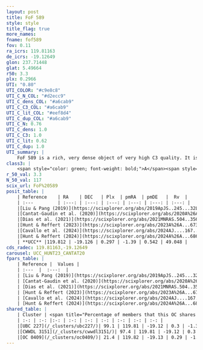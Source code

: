 ```yaml
---
layout: post
title: FoF 589
style: style
title_flag: true
more_names: 
fname: fof589
fov: 0.11
ra_icrs: 119.81163
de_icrs: -19.12649
glon: 237.71448
glat: 5.49664
r50: 3.3
plx: 0.2966
UTI: "0.80"
UTI_COLOR: "#c9e8c8"
UTI_C_N_COL: "#d2ecc9"
UTI_C_dens_COL: "#a6cab9"
UTI_C_C3_COL: "#a6cab9"
UTI_C_lit_COL: "#eef8d4"
UTI_C_dup_COL: "#a6cab9"
UTI_C_N: 0.76
UTI_C_dens: 1.0
UTI_C_C3: 1.0
UTI_C_lit: 0.62
UTI_C_dup: 1.0
UTI_summary: |
    FoF 589 is a rich, very dense object of very high C3 quality. It is moderately studied in the literature. This object shares a large percentage of members with 3 later reported entries.
class3: |
    <span style="color: green; font-weight: bold;">A</span><span style="color: green; font-weight: bold;">A</span>
r_50_val: 3.3
N_50_val: 117
scix_url: FoF%20589
posit_table: |
    | Reference    | RA    | DEC   | Plx  | pmRA  | pmDE   |  Rv  |
    | :---         | :---: | :---: | :---: | :---: | :---: | :---: |
    |[Liu & Pang (2019)](https://scixplorer.org/abs/2019ApJS..245...32L) | 119.813 | -19.122 | 0.304 | -1.398 | 0.536 | -- |
    |[Cantat-Gaudin et al. (2020)](https://scixplorer.org/abs/2020A%26A...640A...1C) | 119.812 | -19.126 | 0.312 | -1.387 | 0.501 | -- |
    |[Dias et al. (2021)](https://scixplorer.org/abs/2021MNRAS.504..356D) | 119.816 | -19.133 | 0.307 | -1.363 | 0.499 | 49.04 |
    |[Hunt & Reffert (2023)](https://scixplorer.org/abs/2023A%26A...673A.114H) | 119.813 | -19.128 | 0.305 | -1.394 | 0.547 | 52.886 |
    |[Cavallo et al. (2024)](https://scixplorer.org/abs/2024AJ....167...12C) | 119.809 | -19.128 | 0.304 | -- | -- | -- |
    |[Hunt & Reffert (2024)](https://scixplorer.org/abs/2024A%26A...686A..42H) | 119.813 | -19.128 | 0.305 | -1.394 | 0.547 | 52.886 |
    | **UCC** |119.812 | -19.126 | 0.297 | -1.39 | 0.542 | 49.048 | 
cds_radec: 119.81163,-19.12649
carousel: UCC_HUNT23_CANTAT20
fpars_table: |
    | Reference |  Values |
    | :---  |  :---:  |
    | [Liu & Pang (2019)](https://scixplorer.org/abs/2019ApJS..245...32L) | `Age=0.759, Z=-0.75` |
    | [Cantat-Gaudin et al. (2020)](https://scixplorer.org/abs/2020A%26A...640A...1C) | `AVNN=0.23, DMNN=12.41, AgeNN=8.49` |
    | [Dias et al. (2021)](https://scixplorer.org/abs/2021MNRAS.504..356D) | `Av=0.473, Dist=2655, logage=8.639, [Fe/H]=-0.185` |
    | [Hunt & Reffert (2023)](https://scixplorer.org/abs/2023A%26A...673A.114H) | `AV50=0.105, diffAV50=0.347, MOD50=12.391, logAge50=8.865` |
    | [Cavallo et al. (2024)](https://scixplorer.org/abs/2024AJ....167...12C) | `AV50=1.12, dMod50=12.17, logAge50=8.29, [Fe/H]50=-0.48` |
    | [Hunt & Reffert (2024)](https://scixplorer.org/abs/2024A%26A...686A..42H) | `MassJ=632.173` |
shared_table: |
    | Cluster | <span title="Percentage of members that this OC shares with the ones listed">%</span>   | RA   | DEC   | Plx   | pmRA  | pmDE  | Rv | UTI |
    | :-: | :-: |:-: | :-: | :-: | :-: | :-: | :-: | :-: |
    |[UBC 227](/_clusters/ubc227/)| 99.1 | 119.81 | -19.12 | 0.3 | -1.39 | 0.54 | 49.11 |0.11 |
    |[CWWDL 3151](/_clusters/cwwdl3151/)| 97.4 | 119.81 | -19.12 | 0.3 | -1.39 | 0.55 | 49.05 |0.01 |
    |[OC 0409](/_clusters/oc0409/)| 21.4 | 119.82 | -19.13 | 0.29 | -1.4 | 0.53 | 49.11 |0.0 |
---
```

